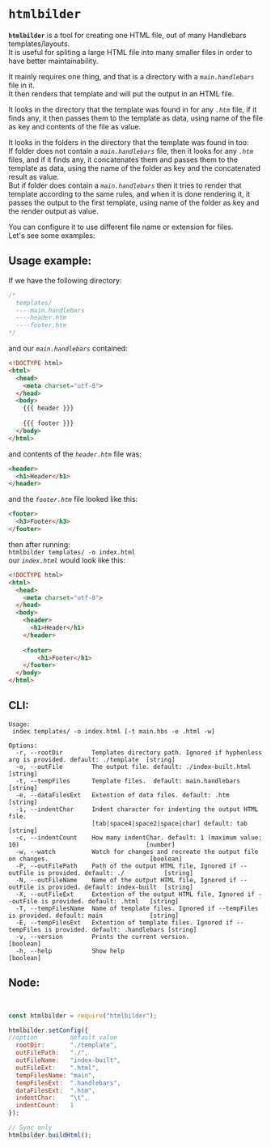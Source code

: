 # `htmlbilder`


**`htmlbilder`** is a tool for creating one HTML file, out of many Handlebars templates/layouts.  
It is useful for spliting a large HTML file into many smaller files in order to have better maintainability.

It mainly requires one thing, and that is a directory with a *`main.handlebars`* file in it.  
It then renders that template and will put the output in an HTML file.  

It looks in the directory that the template was found in for any *`.htm`* file, if it finds any, it then passes them to the template as data, using name of the file as key and contents of the file as value.  

It looks in the folders in the directory that the template was found in too:  
If folder does not contain a *`main.handlebars`* file, then it looks for any *`.htm`* files, and if it finds any, it concatenates them and passes them to the template as data, using the name of the folder as key and the concatenated result as value.  
But if folder does contain a *`main.handlebars`* then it tries to render that template according to the same rules, and when it is done rendering it, it passes the output to the first template, using name of the folder as key and the render output as value.

You can configure it to use different file name or extension for files.  
Let's see some examples:

## Usage example:
If we have the following directory:
```javascript
/*
  templates/
  ----main.handlebars
  ----header.htm
  ----footer.htm
*/
```
and our *`main.handlebars`* contained:
```html
<!DOCTYPE html>
<html>
  <head>
    <meta charset="utf-8">
  </head>
  <body>
    {{{ header }}}
    
    {{{ footer }}}
  </body>
</html>
```

and contents of the *`header.htm`* file was:
```html
<header>
  <h1>Header</h1>
</header>
```

and the *`footer.htm`* file looked like this:
```html
<footer>
  <h3>Footer</h3>
</footer>
```
then after running:  
`htmlbilder templates/ -o index.html`  
our *`index.html`* would look like this:
```html
<!DOCTYPE html>
<html>
  <head>
    <meta charset="utf-8">
  </head>
  <body>
    <header>
      <h1>Header</h1>
    </header>
    
    <footer>
        <h1>Footer</h1>
    </footer>
  </body>
</html>
```

## CLI:
```
Usage:
 index templates/ -o index.html [-t main.hbs -e .html -w]

Options:
  -r, --rootDir        Templates directory path. Ignored if hyphenless arg is provided. default: ./template  [string]
  -o, --outFile        The output file. default: ./index-built.html                                          [string]
  -t, --tempFiles      Template files.  default: main.handlebars                                             [string]
  -e, --dataFilesExt   Extention of data files. default: .htm                                                [string]
  -i, --indentChar     Indent character for indenting the output HTML file.
                       [tab|space4|space2|space|char] default: tab                                           [string]
  -c, --indentCount    How many indentChar. default: 1 (maximum value: 10)                                   [number]
  -w, --watch          Watch for changes and recreate the output file on changes.                            [boolean]
  -P, --outFilePath    Path of the output HTML file, Ignored if --outFile is provided. default: ./           [string]
  -N, --outFileName    Name of the output HTML file, Ignored if --outFile is provided. default: index-built  [string]
  -X, --outFileExt     Extention of the output HTML file, Ignored if --outFile is provided. default: .html   [string]
  -T, --tempFilesName  Name of template files. Ignored if --tempFiles is provided. default: main             [string]
  -E, --tempFilesExt   Extention of template files. Ignored if --tempFiles is provided. default: .handlebars [string]
  -v, --version        Prints the current version.                                                           [boolean]
  -h, --help           Show help                                                                             [boolean]

```
## Node:

```javascript


const htmlbilder = require("htmlbilder");

htmlbilder.setConfig({
//option         default value
  rootDir:       "./template",
  outFilePath:   "./",
  outFileName:   "index-built",
  outFileExt:    ".html",
  tempFilesName: "main",
  tempFilesExt:  ".handlebars",
  dataFilesExt:  ".htm",
  indentChar:    "\t",
  indentCount:   1
});

// Sync only
htmlbilder.buildHtml();

```